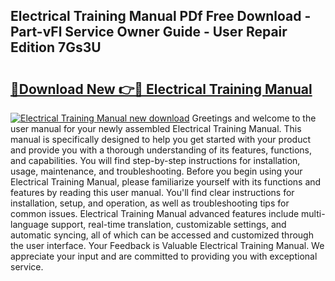 ## Electrical Training Manual PDf Free Download - Part-vFl Service Owner Guide - User Repair Edition 7Gs3U

# <h2><a href="http://bc28502.oget.top/?id=Electrical+Training+Manual">🔗Download New 👉🔴 Electrical Training Manual</a></h2>

[![Electrical Training Manual new download](https://i.imgur.com/5g1atiW.png)](http://bc28502.oget.top/?id=Electrical+Training+Manual)
Greetings and welcome to the user manual for your newly assembled Electrical Training Manual. This manual is specifically designed to help you get started with your product and provide you with a thorough understanding of its features, functions, and capabilities. You will find step-by-step instructions for installation, usage, maintenance, and troubleshooting. Before you begin using your Electrical Training Manual, please familiarize yourself with its functions and features by reading this user manual. You'll find clear instructions for installation, setup, and operation, as well as troubleshooting tips for common issues. Electrical Training Manual advanced features include multi-language support, real-time translation, customizable settings, and automatic syncing, all of which can be accessed and customized through the user interface. Your Feedback is Valuable Electrical Training Manual. We appreciate your input and are committed to providing you with exceptional service.
